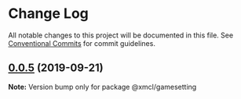 # Change Log

All notable changes to this project will be documented in this file.
See [Conventional Commits](https://conventionalcommits.org) for commit guidelines.

## [0.0.5](https://github.com/Voxelum/minecraft-launcher-core-node/compare/@xmcl/gamesetting@0.0.4...@xmcl/gamesetting@0.0.5) (2019-09-21)

**Note:** Version bump only for package @xmcl/gamesetting
